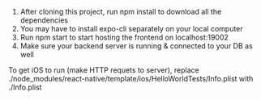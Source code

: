 1. After cloning this project, run npm install to download all the dependencies
2. You may have to install expo-cli separately on your local computer
3. Run npm start to start hosting the frontend on localhost:19002
4. Make sure your backend server is running & connected to your DB as well


To get iOS to run (make HTTP requets to server), replace ./node_modules/react-native/template/ios/HelloWorldTests/Info.plist with ./Info.plist